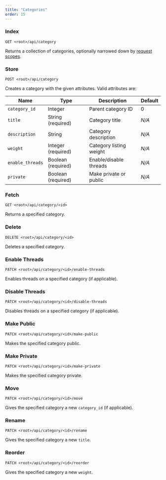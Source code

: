 ```yaml
---
title: "Categories"
order: 15
---
```


### Index

```
GET <root>/api/category
```

Returns a collection of categories, optionally narrowed down by [request scopes](/docs/laravel-forum/3/api/request-scopes/).

### Store

```
POST <root>/api/category
```

Creates a category with the given attributes. Valid attributes are:

| Name             | Type               | Description             | Default |
|------------------|--------------------|-------------------------|---------|
| `category_id`    | Integer            | Parent category ID      | 0       |
| `title`          | String (required)  | Category title          | *N/A*   |
| `description`    | String             | Category description    | *N/A*   |
| `weight`         | Integer (required) | Category listing weight | *N/A*   |
| `enable_threads` | Boolean (required) | Enable/disable threads  | *N/A*   |
| `private`        | Boolean (required) | Make private or public  | *N/A*   |

### Fetch

```
GET <root>/api/category/<id>
```

Returns a specified category.

### Delete

```
DELETE <root>/api/category/<id>
```

Deletes a specified category.

### Enable Threads

```
PATCH <root>/api/category/<id>/enable-threads
```

Enables threads on a specified category (if applicable).

### Disable Threads

```
PATCH <root>/api/category/<id>/disable-threads
```

Disables threads on a specified category (if applicable).

### Make Public

```
PATCH <root>/api/category/<id>/make-public
```

Makes the specified category public.

### Make Private

```
PATCH <root>/api/category/<id>/make-private
```

Makes the specified category private.

### Move

```
PATCH <root>/api/category/<id>/move
```

Gives the specified category a new `category_id` (if applicable).

### Rename

```
PATCH <root>/api/category/<id>/rename
```

Gives the specified category a new `title`.

### Reorder

```
PATCH <root>/api/category/<id>/reorder
```

Gives the specified category a new `weight`.
